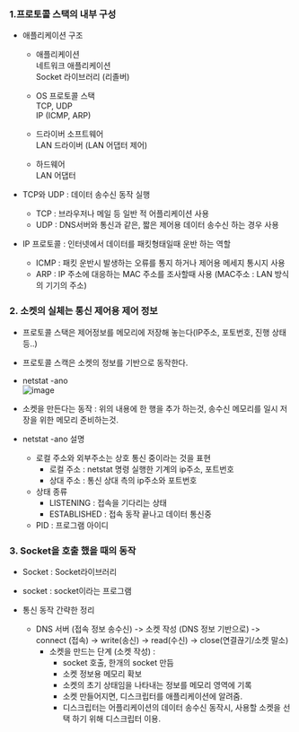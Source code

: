 ### 1.프로토콜 스택의 내부 구성

- 애플리케이션 구조 

  - 애플리케이션  
    네트워크 애플리케이션    
    Socket 라이브러리 (리졸버)      

  - OS
    프로토콜 스택  
    TCP, UDP  
      IP (ICMP, ARP)  

  - 드라이버 소프트웨어  
    LAN 드라이버 (LAN 어댑터 제어)  

  - 하드웨어  
    LAN 어댑터  
    

- TCP와 UDP : 데이터 송수신 동작 실행  
    - TCP : 브라우저나 메일 등 일반 적 어플리케이션 사용  
    - UDP : DNS서버와 통신과 같은, 짧은 제어용 데이터 송수신 하는 경우 사용  

- IP 프로토콜 : 인터넷에서 데이터를 패킷형태일때 운반 하는 역할  
    - ICMP : 패킷 운반시 발생하는 오류를 통지 하거나 제어용 메세지 통시지 사용
    - ARP : IP 주소에 대응하는 MAC 주소를 조사할때 사용
      (MAC주소 : LAN 방식의 기기의 주소)

### 2. 소켓의 실체는 통신 제어용 제어 정보

- 프로토콜 스택은 제어정보를 메모리에 저장해 놓는다(IP주소, 포토번호, 진행 상태 등..)  

- 프로토콜 스캑은 소켓의 정보를 기반으로 동작한다.

- netstat -ano  
![image](https://user-images.githubusercontent.com/60064392/233994457-eb312d43-67e1-4af8-8655-fb75f8b8b9ee.png)  


- 소켓을 만든다는 동작 : 위의 내용에 한 행을 추가 하는것, 송수신 메모리를 일시 저장을 위한 메모리 준비하는것.  

- netstat -ano 설명  
  - 로컬 주소와 외부주소는 상호 통신 중이라는 것을 표현
    - 로컬 주소 : netstat 명령 실행한 기계의 ip주소, 포트번호
    - 상대 주소 : 통신 상대 측의 ip주소와 포트번호
  - 상태 종류  
    - LISTENING : 접속을 기다리는 상태
    - ESTABLISHED : 접속 동작 끝나고 데이터 통신중  
  - PID : 프로그램 아이디


### 3. Socket을 호출 했을 때의 동작

- Socket : Socket라이브러리  

- socket : socket이라는 프로그램  

- 통신 동작 간략한 정리  
  - DNS 서버 (접속 정보 송수신) -> 소켓 작성 (DNS 정보 기반으로) -> connect (접속) -> write(송신) -> read(수신) -> close(연결끊기/소켓 말소)  
    - 소켓을 만드는 단계 (소켓 작성) :  
      - socket 호출, 한개의 socket 만듬  
      - 소켓 정보용 메모리 확보  
      - 소켓의 초기 상태임을 나타내는 정보를 메모리 영역에 기록  
      - 소켓 만들어지면, 디스크립터를 애플리케이션에 알려줌.
      - 디스크립터는 어플리케이션의 데이터 송수신 동작시, 사용할 소켓을 선택 하기 위해 디스크립터 이용.  
